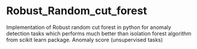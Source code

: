 # Robust_Random_cut_forest
Implementation of Robust random cut forest in python for anomaly detection tasks which performs much better than isolation forest algorithm from scikit learn package.
Anomaly score (unsupervised tasks)
